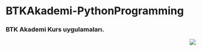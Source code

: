 # BTKAkademi-PythonProgramming

### BTK Akademi Kurs uygulamaları.
<img align="right" src="https://assets-btkakademi-gov-tr.akamaized.net/api/template/51/client/assets/img/logo.png">
